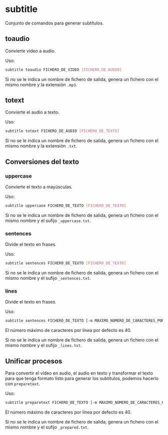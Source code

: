 # subtitle

Conjunto de comandos para generar subtítulos.

## toaudio

Convierte vídeo a audio.

Uso:

``` sh
subtitle toaudio FICHERO_DE_VIDEO [FICHERO_DE_AUDIO]
```

Si no se le indica un nombre de fichero de salida, genera un fichero con el mismo nombre y la extensión `.mp3`.

## totext

Convierte el audio a texto.

Uso:

``` sh
subtitle totext FICHERO_DE_AUDIO [FICHERO_DE_TEXTO]
```

Si no se le indica un nombre de fichero de salida, genera un fichero con el mismo nombre y la extensión `.txt`.

## Conversiones del texto

### uppercase

Convierte el texto a mayúsculas.

Uso:

``` sh
subtitle uppercase FICHERO_DE_TEXTO [FICHERO_DE_TEXTO]
```

Si no se le indica un nombre de fichero de salida, genera un fichero con el mismo nombre y el sufijo `_uppercase.txt`.

### sentences

Divide el texto en frases.

Uso:

``` sh
subtitle sentences FICHERO_DE_TEXTO [FICHERO_DE_TEXTO]
```

Si no se le indica un nombre de fichero de salida, genera un fichero con el mismo nombre y el sufijo `_sentences.txt`.

### lines

Divide el texto en frases.

Uso:

``` sh
subtitle sentences FICHERO_DE_TEXTO [-m MÁXIMO_NÚMERO_DE_CARACTERES_POR_LÍNEA] [-o FICHERO_DE_TEXTO]
```

El número máximo de caracteres por línea por defecto es 40.

Si no se le indica un nombre de fichero de salida, genera un fichero con el mismo nombre y el sufijo `_lines.txt`.

## Unificar procesos

Para convertir el vídeo en audio, el audio en texto y transformar el texto para que tenga formato listo para generar los subtítulos, podemos hacerlo con `preparetext`.

Uso:

``` sh
subtitle preparetext FICHERO_DE_TEXTO [-m MÁXIMO_NÚMERO_DE_CARACTERES_POR_LÍNEA] [-o FICHERO_DE_TEXTO]
```

El número máximo de caracteres por línea por defecto es 40.

Si no se le indica un nombre de fichero de salida, genera un fichero con el mismo nombre y el sufijo `_prepared.txt`.
